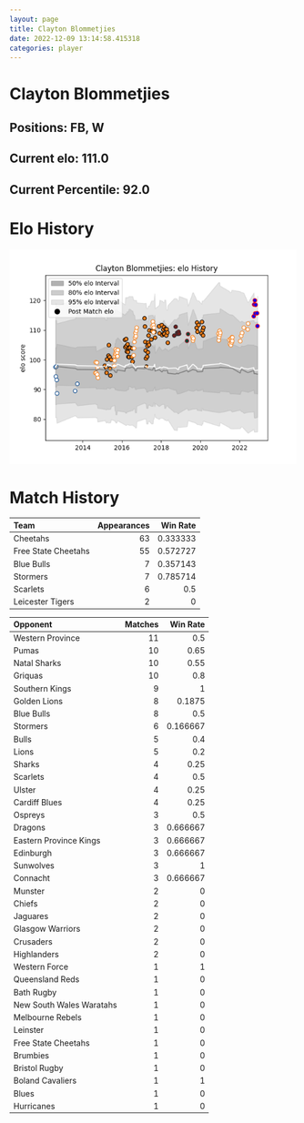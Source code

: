```yaml
---  
layout: page  
title: Clayton Blommetjies  
date: 2022-12-09 13:14:58.415318  
categories: player  
---
```

# Clayton Blommetjies

## Positions: FB, W

## Current elo: 111.0

## Current Percentile: 92.0

# Elo History


![elo history](history_ClaytonBlommetjies.png)
# Match History


| Team                |   Appearances |   Win Rate |
|:--------------------|--------------:|-----------:|
| Cheetahs            |            63 |   0.333333 |
| Free State Cheetahs |            55 |   0.572727 |
| Blue Bulls          |             7 |   0.357143 |
| Stormers            |             7 |   0.785714 |
| Scarlets            |             6 |   0.5      |
| Leicester Tigers    |             2 |   0        |

| Opponent                 |   Matches |   Win Rate |
|:-------------------------|----------:|-----------:|
| Western Province         |        11 |   0.5      |
| Pumas                    |        10 |   0.65     |
| Natal Sharks             |        10 |   0.55     |
| Griquas                  |        10 |   0.8      |
| Southern Kings           |         9 |   1        |
| Golden Lions             |         8 |   0.1875   |
| Blue Bulls               |         8 |   0.5      |
| Stormers                 |         6 |   0.166667 |
| Bulls                    |         5 |   0.4      |
| Lions                    |         5 |   0.2      |
| Sharks                   |         4 |   0.25     |
| Scarlets                 |         4 |   0.5      |
| Ulster                   |         4 |   0.25     |
| Cardiff Blues            |         4 |   0.25     |
| Ospreys                  |         3 |   0.5      |
| Dragons                  |         3 |   0.666667 |
| Eastern Province Kings   |         3 |   0.666667 |
| Edinburgh                |         3 |   0.666667 |
| Sunwolves                |         3 |   1        |
| Connacht                 |         3 |   0.666667 |
| Munster                  |         2 |   0        |
| Chiefs                   |         2 |   0        |
| Jaguares                 |         2 |   0        |
| Glasgow Warriors         |         2 |   0        |
| Crusaders                |         2 |   0        |
| Highlanders              |         2 |   0        |
| Western Force            |         1 |   1        |
| Queensland Reds          |         1 |   0        |
| Bath Rugby               |         1 |   0        |
| New South Wales Waratahs |         1 |   0        |
| Melbourne Rebels         |         1 |   0        |
| Leinster                 |         1 |   0        |
| Free State Cheetahs      |         1 |   0        |
| Brumbies                 |         1 |   0        |
| Bristol Rugby            |         1 |   0        |
| Boland Cavaliers         |         1 |   1        |
| Blues                    |         1 |   0        |
| Hurricanes               |         1 |   0        |